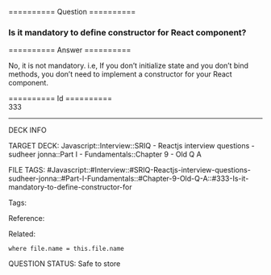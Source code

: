 ========== Question ==========  

### Is it mandatory to define constructor for React component?  

========== Answer ==========  

No, it is not mandatory. i.e, If you don’t initialize state and you don’t bind methods, you don’t need to implement a constructor for your React component.

========== Id ==========  
333

---

DECK INFO

TARGET DECK: Javascript::Interview::SRIQ - Reactjs interview questions - sudheer jonna::Part I - Fundamentals::Chapter 9 - Old Q A

FILE TAGS: #Javascript::#Interview::#SRIQ-Reactjs-interview-questions-sudheer-jonna::#Part-I-Fundamentals::#Chapter-9-Old-Q-A::#333-Is-it-mandatory-to-define-constructor-for

Tags:

Reference:

Related:

```dataview
where file.name = this.file.name
```

QUESTION STATUS: Safe to store
